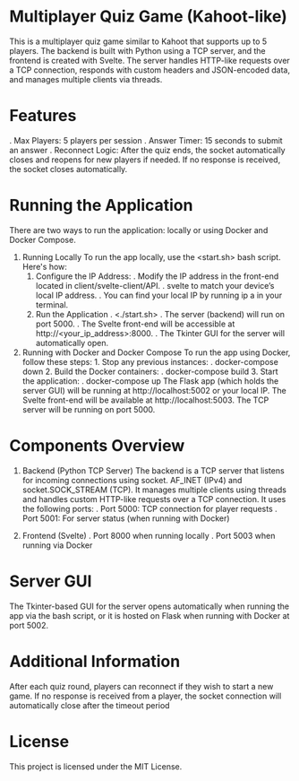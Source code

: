 # Multiplayer Quiz Game (Kahoot-like)

This is a multiplayer quiz game similar to Kahoot that supports up to 5 players. 
The backend is built with Python using a TCP server, and the frontend is created with Svelte. 
The server handles HTTP-like requests over a TCP connection, 
responds with custom headers and JSON-encoded data, and manages multiple clients via threads.

# Features
   .   Max Players: 5 players per session
   .   Answer Timer: 15 seconds to submit an answer
   .   Reconnect Logic: After the quiz ends, the socket automatically closes and reopens for new players if needed. 
       If no response is received, the socket closes automatically.
   
# Running the Application
   There are two ways to run the application: locally or using Docker and Docker Compose.
   1.  Running Locally
       To run the app locally, use the <start.sh> bash script. Here's how:
       1.  Configure the IP Address:
           .   Modify the IP address in the front-end located in client/svelte-client/API.
           .   svelte to match your device’s local IP address.
           .   You can find your local IP by running ip a in your terminal.
       2.  Run the Application
           .   <./start.sh>
           .   The server (backend) will run on port 5000.
           .   The Svelte front-end will be accessible at http://<your_ip_address>:8000.
           .   The Tkinter GUI for the server will automatically open.
   2.  Running with Docker and Docker Compose
       To run the app using Docker, follow these steps:
           1. Stop any previous instances:
               .   docker-compose down
           2.  Build the Docker containers:
               .   docker-compose build
           3.  Start the application:
               .   docker-compose up
       The Flask app (which holds the server GUI) will be running at http://localhost:5002 or your local IP.
       The Svelte front-end will be available at http://localhost:5003.
       The TCP server will be running on port 5000.
# Components Overview
   1.  Backend (Python TCP Server)
       The backend is a TCP server that listens for incoming connections using socket.
       AF_INET (IPv4) and socket.SOCK_STREAM (TCP). 
       It manages multiple clients using threads and handles custom HTTP-like requests over a TCP connection. 
       It uses the following ports:
           .   Port 5000: TCP connection for player requests
           .   Port 5001: For server status (when running with Docker)
   
   2.  Frontend (Svelte)
           .   Port 8000 when running locally
           .   Port 5003 when running via Docker
# Server GUI
   The Tkinter-based GUI for the server opens automatically when running the app via the bash script,
   or it is hosted on Flask when running with Docker at port 5002.
# Additional Information
   After each quiz round, players can reconnect if they wish to start a new game.
   If no response is received from a player, the socket connection will automatically close after the timeout period
# License
   This project is licensed under the MIT License.
